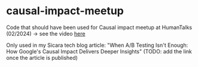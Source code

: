 # causal-impact-meetup

Code that should have been used for Causal impact meetup at HumanTalks (02/2024) -> see the video [here](https://youtu.be/-2A7fDJw18Q?si=yXm9HH4UVm6k7WnA)

Only used in my Sicara tech blog article: "When A/B Testing Isn't Enough: How Google's Causal Impact Delivers Deeper Insights" (TODO: add the link once the article is published)
